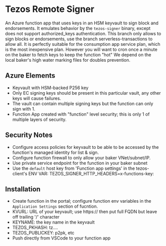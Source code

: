 # Tezos Remote Signer
An Azure function app that uses keys in an HSM keyvault to sign block and endorsements.
It emulates behavior by the `tezos-signer` binary, except does not support authorized_keys authentication.
This branch only allows to sign blocks or endorsements, use the branch serverless-transactions to allow all.
It is perfectly suitable for the consumption app service plan, which is the most inexpensive plan.
However you will want to cron once a minute on the baker to fetch keys to keep the function "hot"
We depend on the local baker's high water marking files for doubles prevention.

## Azure Elements
* Keyvault with HSM-backed P256 key
* Only EC signing keys should be present in this particular vault, any other keys will cause failures.
* The vault can contain multiple signing keys but the function can only sign with 1.
* Function App created with "function" level security; this is only 1 of multiple layers of security.

## Security Notes
* Configure access policies for keyvault to be able to be accessed by the function's managed identity for list & sign.
* Configure function firewall to only allow your baker VNet/subnet/IP.
* Use private service endpoint for the function in your baker subnet
* Use the `default` host key from 'Function app settings' in the tezos-client's ENV VAR:
TEZOS_SIGNER_HTTP_HEADERS=x-functions-key: <default host key>

## Installation
* Create function in the portal; configure function env variables in the `Application Settings` section of fucntion.
* KVURL: URL of your keyvault; use https:// then put full FQDN but leave off trailing '/' character
* KEYNAME: the key name in the keyvault
* TEZOS_PKHASH: tz....
* TEZOS_PUBLICKEY: p2pk, etc
* Push directly from VSCode to your function app
